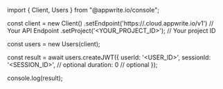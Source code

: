 import { Client, Users } from "@appwrite.io/console";

const client = new Client()
    .setEndpoint('https://<REGION>.cloud.appwrite.io/v1') // Your API Endpoint
    .setProject('<YOUR_PROJECT_ID>'); // Your project ID

const users = new Users(client);

const result = await users.createJWT({
    userId: '<USER_ID>',
    sessionId: '<SESSION_ID>', // optional
    duration: 0 // optional
});

console.log(result);
